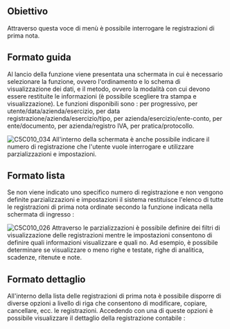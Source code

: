 ## Obiettivo
Attraverso questa voce di menù è possibile interrogare le registrazioni di prima nota.

## Formato guida
Al lancio della funzione viene presentata una schermata in cui è necessario selezionare la funzione, ovvero l'ordinamento e lo schema di visualizzazione dei dati, e il metodo, ovvero la modalità con cui devono essere restituite le informazioni (è possibile scegliere tra stampa e visualizzazione). Le funzioni disponibili sono :  per progressivo, per utente/data/azienda/esercizio, per data registrazione/azienda/esercizio/tipo, per azienda/esercizio/ente-conto, per ente/documento, per azienda/registro IVA, per pratica/protocollo.

![C5C010_034](http://localhost:3000/immagini/MBDOC_OGG-P_C5NA00/C5C010_034.png)
All'interno della schermata è anche possibile indicare il numero di registrazione che l'utente vuole interrogare e utilizzare parzializzazioni e impostazioni.

## Formato lista
Se non viene indicato uno specifico numero di registrazione e non vengono definite parzializzazioni e impostazioni il sistema restituisce l'elenco di tutte le registrazioni di prima nota  ordinate secondo la funzione indicata nella schermata di ingresso : 

![C5C010_026](http://localhost:3000/immagini/MBDOC_OGG-P_C5NA00/C5C010_026.png)
Attraverso le parzializzazioni è possibile definire dei filtri di visualizzazione delle registrazioni mentre le impostazioni consentono di definire quali informazioni visualizzare e quali no. Ad esempio, è possibile determinare se visualizzare o meno righe e testate, righe di analitica, scadenze, ritenute e note.

## Formato dettaglio
All'interno della lista delle registrazioni di prima nota è possibile disporre di diverse opzioni a livello di riga che consentono di modificare, copiare, cancellare, ecc. le registrazioni. Accedendo con una di queste opzioni è possibile visualizzare il dettaglio della registrazione contabile : 
